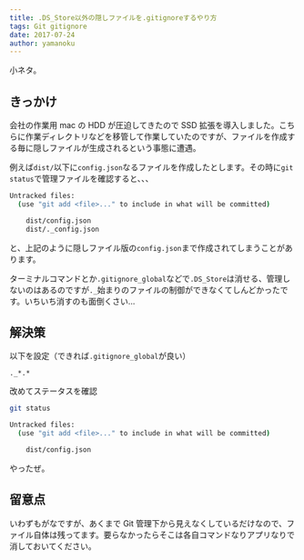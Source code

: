 ```yaml
---
title: .DS_Store以外の隠しファイルを.gitignoreするやり方
tags: Git gitignore
date: 2017-07-24
author: yamanoku
---
```


小ネタ。

## きっかけ

会社の作業用 mac の HDD が圧迫してきたので SSD 拡張を導入しました。こちらに作業ディレクトリなどを移管して作業していたのですが、ファイルを作成する毎に隠しファイルが生成されるという事態に遭遇。

例えば`dist/`以下に`config.json`なるファイルを作成したとします。その時に`git status`で管理ファイルを確認すると、、、

```bash
Untracked files:
  (use "git add <file>..." to include in what will be committed)

    dist/config.json
    dist/._config.json
```

と、上記のように隠しファイル版の`config.json`まで作成されてしまうことがあります。

ターミナルコマンドとか`.gitignore_global`などで`.DS_Store`は消せる、管理しないのはあるのですが`._`始まりのファイルの制御ができなくてしんどかったです。いちいち消すのも面倒くさい…

## 解決策

以下を設定（できれば`.gitignore_global`が良い）

```
._*.*
```

改めてステータスを確認

```bash
git status
```

```bash
Untracked files:
  (use "git add <file>..." to include in what will be committed)

    dist/config.json
```

やったぜ。

## 留意点

いわずもがなですが、あくまで Git 管理下から見えなくしているだけなので、ファイル自体は残ってます。要らなかったらそこは各自コマンドなりアプリなりで消しておいてください。
